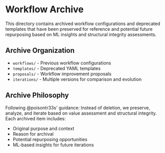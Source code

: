 # Workflow Archive

This directory contains archived workflow configurations and deprecated templates that have been preserved for reference and potential future repurposing based on ML insights and structural integrity assessments.

## Archive Organization

- `workflows/` - Previous workflow configurations
- `templates/` - Deprecated YAML templates
- `proposals/` - Workflow improvement proposals
- `iterations/` - Multiple versions for comparison and evolution

## Archive Philosophy

Following @poisontr33s' guidance: Instead of deletion, we preserve, analyze, and iterate based on value assessment and structural integrity. Each archived item includes:

- Original purpose and context
- Reason for archival
- Potential repurposing opportunities
- ML-based insights for future iterations
